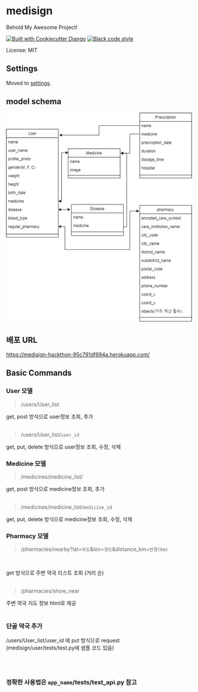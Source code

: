 # medisign

Behold My Awesome Project!

[![Built with Cookiecutter Django](https://img.shields.io/badge/built%20with-Cookiecutter%20Django-ff69b4.svg?logo=cookiecutter)](https://github.com/cookiecutter/cookiecutter-django/)
[![Black code style](https://img.shields.io/badge/code%20style-black-000000.svg)](https://github.com/ambv/black)

License: MIT

## Settings

Moved to [settings](http://cookiecutter-django.readthedocs.io/en/latest/settings.html).

## model schema
![](medisign%20%EB%AA%A8%EB%8D%B8%20%EC%8A%A4%ED%82%A4%EB%A7%88.drawio.png) 

## 배포 URL
https://medisign-hackthon-95c791df694a.herokuapp.com/ <br>


## Basic Commands

### User 모델<br>

> /users/User_list<br>

get, post 방식으로 user정보 조회, 추가<br><Br>
> /users/User_list/`user_id`<br>

get, put, delete 방식으로 user정보 조회, 수정, 삭제

### Medicine 모델<br>
> /medicines/medicine_list/<br>

get, post 방식으로 medicine정보 조회, 추가<br><br>
>/medicines/medicine_list/`medicine_id`<br>

get, put, delete 방식으로 medicine정보 조회, 수정, 삭제

### Pharmacy 모델<br>
> /pharmacies/nearby?lat=`위도`&lon=`경도`&distance_km=`반경(km)`
<br>

get 방식으로 주변 약국 리스트 조회 (거리 순)<br><br>

> /pharmacies/show_near<br>

주변 약국 지도 정보 html로 제공<br><br>

### 단골 약국 추가
/users/User_list/user_id 에 put 방식으로 request<br>
(medisign/user/tests/test.py에 샘플 코드 있음)

<br><br>
### 정확한 사용법은 `app_name`/tests/test_api.py 참고
<br>



